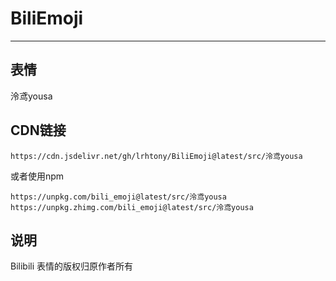 # BiliEmoji
---
## 表情
泠鸢yousa
## CDN链接
```
https://cdn.jsdelivr.net/gh/lrhtony/BiliEmoji@latest/src/泠鸢yousa
```
或者使用npm
```
https://unpkg.com/bili_emoji@latest/src/泠鸢yousa
https://unpkg.zhimg.com/bili_emoji@latest/src/泠鸢yousa
```
## 说明
Bilibili 表情的版权归原作者所有
